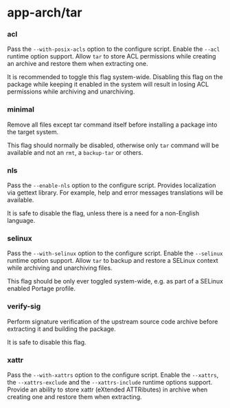 # app-arch/tar

### acl
Pass the `--with-posix-acls` option to the configure script. Enable the `--acl` runtime option support. Allow `tar` to store ACL permissions while creating an archive and restore them when extracting one.

It is recommended to toggle this flag system-wide. Disabling this flag on the package while keeping it enabled in the system will result in losing ACL permissions while archiving and unarchiving.

### minimal
Remove all files except tar command itself before installing a package into the target system.

This flag should normally be disabled, otherwise only `tar` command will be available and not an `rmt`, a `backup-tar` or others.

### nls
Pass the `--enable-nls` option to the configure script. Provides localization via gettext library. For example, help and error messages translations will be available.

It is safe to disable the flag, unless there is a need for a non-English language.

### selinux
Pass the `--with-selinux` option to the configure script. Enable the `--selinux` runtime option support. Allow `tar` to backup and restore a SELinux context while archiving and unarchiving files.

This flag should be only ever toggled system-wide, e.g. as part of a SELinux enabled Portage profile.

### verify-sig
Perform signature verification of the upstream source code archive before extracting it and building the package.

It is safe to disable this flag.

### xattr
Pass the `--with-xattrs` option to the configure script. Enable the `--xattrs`, the `--xattrs-exclude` and the `--xattrs-include` runtime options support. Provide an ability to store xattr (eXtended ATTRibutes) in archive when creating one and restore them when extracting.
